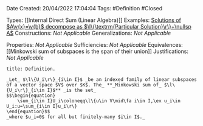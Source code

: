 <br />
<br />

Date Created: 20/04/2022 17:04:04
Tags: #Definition #Closed

Types: [[Internal Direct Sum (Linear Algebra)]]
Examples: [Solutions of $A\v{x}=\v{b}$ decompose as $\l\{\textrm{Particular Solution}\r\}+\nullsp A$](Solutions%20of%20a%20linear%20system%20decompose%20as%20sum%20of%20particular%20and%20null.md)
Constructions: _Not Applicable_
Generalizations: _Not Applicable_

Properties: _Not Applicable_
Sufficiencies: _Not Applicable_
Equivalences: [[Minkowski sum of subspaces is the span of their union]]
Justifications: _Not Applicable_

``` ad-Definition
title: Definition.

_Let_ $\l\{U_i\r\}_{i\in I}$ _be an indexed family of linear subspaces of a vector space $V$ over $K$. The_ **_Minkowski sum of_ $\l\{U_i\r\}_{i\in I}$** _is the set_
$$\begin{equation}
    \sum_{i\in I}U_i\coloneqq\l\{u\in V\mid\fa i\in I,\ex u_i\in U_i:u=\sum_{i\in I}u_i\r\}
\end{equation}$$
_where $u_i=0$ for all but finitely-many $i\in I$._

```
